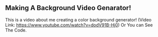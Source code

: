 ## Making A Background Video Genarator!
This is a video about me creating a color background generator! (Video Link: https://www.youtube.com/watch?v=dodV91B-Hj0)
Or You can See The Code.

